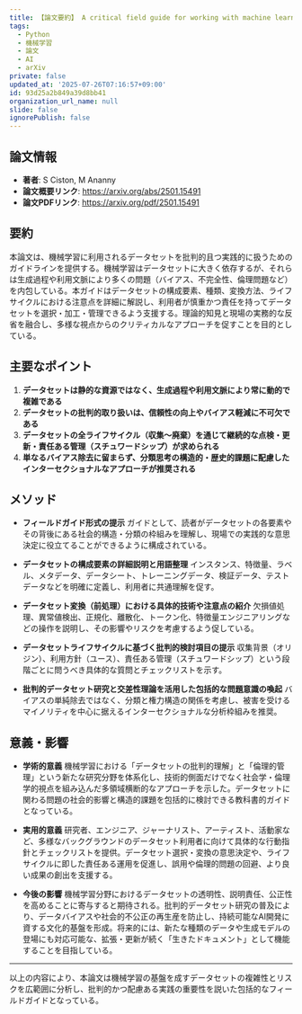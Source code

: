 ```yaml
---
title: 【論文要約】 A critical field guide for working with machine learning datasets
tags:
  - Python
  - 機械学習
  - 論文
  - AI
  - arXiv
private: false
updated_at: '2025-07-26T07:16:57+09:00'
id: 93d25a2b849a39d8bb41
organization_url_name: null
slide: false
ignorePublish: false
---
```


## 論文情報

- **著者**: S Ciston, M Ananny
- **論文概要リンク**: https://arxiv.org/abs/2501.15491
- **論文PDFリンク**: https://arxiv.org/pdf/2501.15491

## 要約

本論文は、機械学習に利用されるデータセットを批判的且つ実践的に扱うためのガイドラインを提供する。機械学習はデータセットに大きく依存するが、それらは生成過程や利用文脈により多くの問題（バイアス、不完全性、倫理問題など）を内包している。本ガイドはデータセットの構成要素、種類、変換方法、ライフサイクルにおける注意点を詳細に解説し、利用者が慎重かつ責任を持ってデータセットを選択・加工・管理できるよう支援する。理論的知見と現場の実務的な反省を融合し、多様な視点からのクリティカルなアプローチを促すことを目的としている。

## 主要なポイント

1. **データセットは静的な資源ではなく、生成過程や利用文脈により常に動的で複雑である**
2. **データセットの批判的取り扱いは、信頼性の向上やバイアス軽減に不可欠である**
3. **データセットの全ライフサイクル（収集〜廃棄）を通じて継続的な点検・更新・責任ある管理（スチュワードシップ）が求められる**
4. **単なるバイアス除去に留まらず、分類思考の構造的・歴史的課題に配慮したインターセクショナルなアプローチが推奨される**


## メソッド

- **フィールドガイド形式の提示**
ガイドとして、読者がデータセットの各要素やその背後にある社会的構造・分類の枠組みを理解し、現場での実践的な意思決定に役立てることができるように構成されている。

- **データセットの構成要素の詳細説明と用語整理**
インスタンス、特徴量、ラベル、メタデータ、データシート、トレーニングデータ、検証データ、テストデータなどを明確に定義し、利用者に共通理解を促す。

- **データセット変換（前処理）における具体的技術や注意点の紹介**
欠損値処理、異常値検出、正規化、離散化、トークン化、特徴量エンジニアリングなどの操作を説明し、その影響やリスクを考慮するよう促している。

- **データセットライフサイクルに基づく批判的検討項目の提示**
収集背景（オリジン）、利用方針（ユース）、責任ある管理（スチュワードシップ）という段階ごとに問うべき具体的な質問とチェックリストを示す。

- **批判的データセット研究と交差性理論を活用した包括的な問題意識の喚起**
バイアスの単純除去ではなく、分類と権力構造の関係を考慮し、被害を受けるマイノリティを中心に据えるインターセクショナルな分析枠組みを推奨。

## 意義・影響

- **学術的意義**
機械学習における「データセットの批判的理解」と「倫理的管理」という新たな研究分野を体系化し、技術的側面だけでなく社会学・倫理学的視点を組み込んだ多領域横断的なアプローチを示した。データセットに関わる問題の社会的影響と構造的課題を包括的に検討できる教科書的ガイドとなっている。

- **実用的意義**
研究者、エンジニア、ジャーナリスト、アーティスト、活動家など、多様なバックグラウンドのデータセット利用者に向けて具体的な行動指針とチェックリストを提供。データセット選択・変換の意思決定や、ライフサイクルに即した責任ある運用を促進し、誤用や倫理的問題の回避、より良い成果の創出を支援する。

- **今後の影響**
機械学習分野におけるデータセットの透明性、説明責任、公正性を高めることに寄与すると期待される。批判的データセット研究の普及により、データバイアスや社会的不公正の再生産を防止し、持続可能なAI開発に資する文化的基盤を形成。将来的には、新たな種類のデータや生成モデルの登場にも対応可能な、拡張・更新が続く「生きたドキュメント」として機能することを目指している。

---

以上の内容により、本論文は機械学習の基盤を成すデータセットの複雑性とリスクを広範囲に分析し、批判的かつ配慮ある実践の重要性を説いた包括的なフィールドガイドとなっている。

